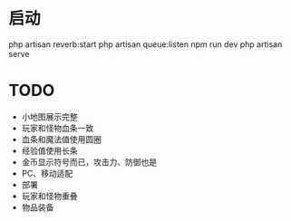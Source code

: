 # 启动

php artisan reverb:start
php artisan queue:listen
npm run dev
php artisan serve

# TODO

- 小地图展示完整
- 玩家和怪物血条一致
- 血条和魔法值使用圆圈
- 经验值使用长条
- 金币显示符号而已，攻击力、防御也是
- PC、移动适配
- 部署
- 玩家和怪物重叠
- 物品装备